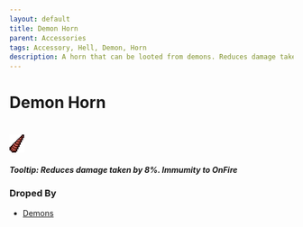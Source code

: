 ```yaml
---
layout: default
title: Demon Horn
parent: Accessories
tags: Accessory, Hell, Demon, Horn
description: A horn that can be looted from demons. Reduces damage taken by 8%. Immumity to OnFire
---
```


# Demon Horn
#
![Icon](https://raw.githubusercontent.com/RickLugtigheid/SupernovaMod/main/Items/Accessories/PreHardmode/DemonHorns.png)

##### Tooltip: *Reduces damage taken by 8%. Immumity to OnFire*

### Droped By
- [Demons](https://terraria.fandom.com/wiki/Demon)